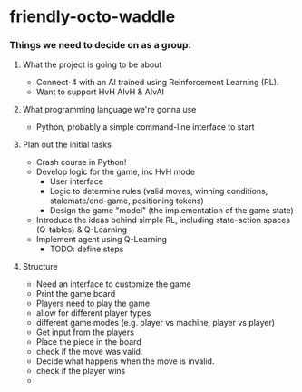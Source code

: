 # friendly-octo-waddle

### Things we need to decide on as a group:

1. What the project is going to be about

   - Connect-4 with an AI trained using Reinforcement Learning (RL).
   - Want to support HvH AIvH & AIvAI

3. What programming language we're gonna use

    - Python, probably a simple command-line interface to start

4. Plan out the initial tasks

    - Crash course in Python!
    - Develop logic for the game, inc HvH mode
      + User interface
      + Logic to determine rules (valid moves, winning conditions, stalemate/end-game, positioning tokens)
      + Design the game "model" (the implementation of the game state)
    - Introduce the ideas behind simple RL, including state-action spaces (Q-tables) & Q-Learning
    - Implement agent using Q-Learning
      + TODO: define steps

5. Structure

   - Need an interface to customize the game
   - Print the game board
   - Players need to play the game
   - allow for different player types
   - different game modes (e.g. player vs machine, player vs player)
   - Get input from the players
   - Place the piece in the board
   - check if the move was valid.
   - Decide what happens when the move is invalid.
   - check if the player wins
   - 